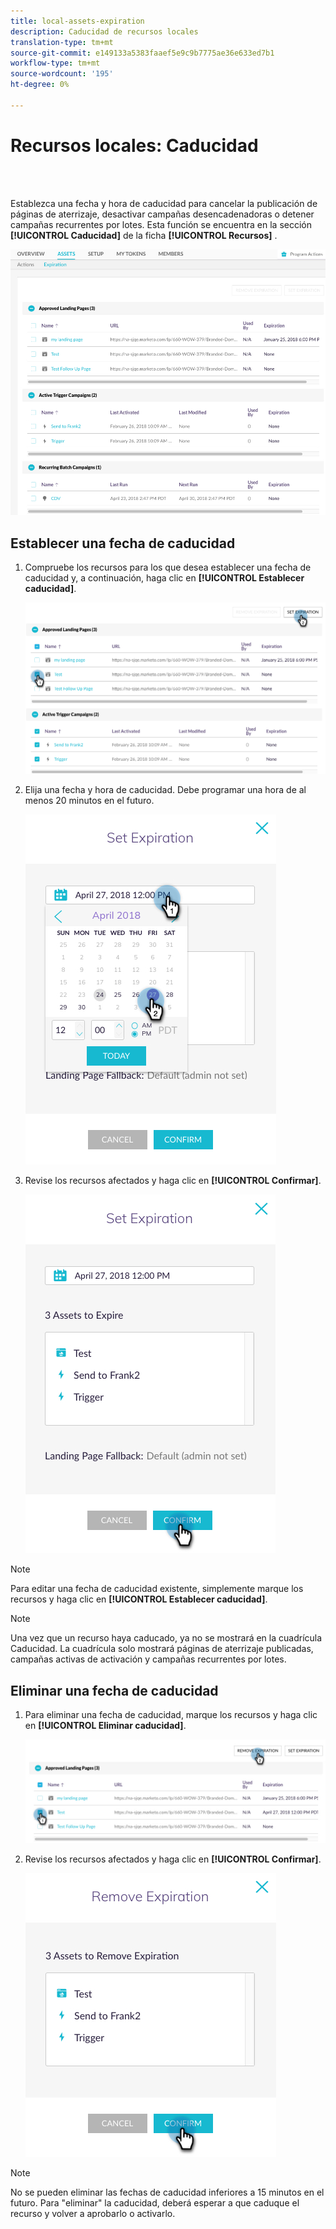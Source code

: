 ```yaml
---
title: local-assets-expiration
description: Caducidad de recursos locales
translation-type: tm+mt
source-git-commit: e149133a5383faaef5e9c9b7775ae36e633ed7b1
workflow-type: tm+mt
source-wordcount: '195'
ht-degree: 0%

---
```



# Recursos locales: Caducidad

<br> 

Establezca una fecha y hora de caducidad para cancelar la publicación de páginas de aterrizaje, desactivar campañas desencadenadoras o detener campañas recurrentes por lotes. Esta función se encuentra en la sección **[!UICONTROL Caducidad]** de la ficha **[!UICONTROL Recursos]** .

![Imagen uno](/help/sky/assets/programs/local-assets-expiration/local-assets-expiration-1.png)

## Establecer una fecha de caducidad

1. Compruebe los recursos para los que desea establecer una fecha de caducidad y, a continuación, haga clic en **[!UICONTROL Establecer caducidad]**.

   ![Imagen dos](/help/sky/assets/programs/local-assets-expiration/local-assets-expiration-2.png)

1. Elija una fecha y hora de caducidad. Debe programar una hora de al menos 20 minutos en el futuro.

   ![Imagen tres](/help/sky/assets/programs/local-assets-expiration/local-assets-expiration-3.png)

1. Revise los recursos afectados y haga clic en **[!UICONTROL Confirmar]**.

   ![Imagen Cuatro](/help/sky/assets/programs/local-assets-expiration/local-assets-expiration-4.png)

>[!NOTE]
>
>Para editar una fecha de caducidad existente, simplemente marque los recursos y haga clic en **[!UICONTROL Establecer caducidad]**.

>[!NOTE]
>
>Una vez que un recurso haya caducado, ya no se mostrará en la cuadrícula Caducidad. La cuadrícula solo mostrará páginas de aterrizaje publicadas, campañas activas de activación y campañas recurrentes por lotes.

## Eliminar una fecha de caducidad

1. Para eliminar una fecha de caducidad, marque los recursos y haga clic en **[!UICONTROL Eliminar caducidad]**.

   ![Imagen cinco](/help/sky/assets/programs/local-assets-expiration/local-assets-expiration-5.png)

1. Revise los recursos afectados y haga clic en **[!UICONTROL Confirmar]**.

   ![Imagen seis](/help/sky/assets/programs/local-assets-expiration/local-assets-expiration-6.png)

>[!NOTE]
>
>No se pueden eliminar las fechas de caducidad inferiores a 15 minutos en el futuro. Para &quot;eliminar&quot; la caducidad, deberá esperar a que caduque el recurso y volver a aprobarlo o activarlo.
